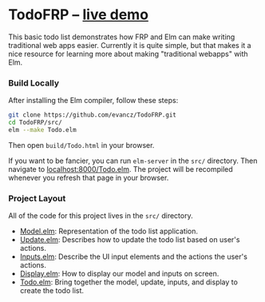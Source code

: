 # TodoFRP – [live demo](http://evancz.github.io/TodoFRP)

This basic todo list demonstrates how FRP and Elm
can make writing traditional web apps easier.
Currently it is quite simple, but that makes it a
nice resource for learning more about making "traditional
webapps" with Elm.

### Build Locally

After installing the Elm compiler, follow these steps:

```bash
git clone https://github.com/evancz/TodoFRP.git
cd TodoFRP/src/
elm --make Todo.elm
```

Then open `build/Todo.html` in your browser.

If you want to be fancier, you can run `elm-server` in the `src/` directory.
Then navigate to [localhost:8000/Todo.elm](http://localhost:8000/Todo.elm).
The project will be recompiled whenever you refresh that page in your browser.

### Project Layout

All of the code for this project lives in the `src/` directory.

* [Model.elm](https://github.com/evancz/TodoFRP/blob/master/src/Model.elm):
  Representation of the todo list application.
* [Update.elm](https://github.com/evancz/TodoFRP/blob/master/src/Update.elm):
  Describes how to update the todo list based on user's actions.
* [Inputs.elm](https://github.com/evancz/TodoFRP/blob/master/src/Inputs.elm):
  Describe the UI input elements and the actions the user's actions.
* [Display.elm](https://github.com/evancz/TodoFRP/blob/master/src/Display.elm):
  How to display our model and inputs on screen.
* [Todo.elm](https://github.com/evancz/TodoFRP/blob/master/src/Todo.elm):
  Bring together the model, update, inputs, and display to create the todo list.
